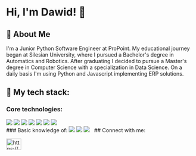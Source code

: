# Hi, I'm Dawid! 👋


## 🚀 About Me
I'm a Junior Python Software Engineer at ProPoint. My educational journey began at Silesian University, where I pursued a Bachelor's degree in Automatics and Robotics. After graduating I decided to pursue a Master's degree in Computer Science with a specialization in Data Science. On a daily basis I'm using Python and Javascript implementing ERP solutions.

## 🔨 My tech stack:
### Core technologies:
<img src="https://img.shields.io/badge/Python-3776AB?style=for-the-badge&logo=python&logoColor=white">
<img src="https://img.shields.io/badge/JavaScript-F7DF1E?style=for-the-badge&logo=javascript&logoColor=black">
<img src="https://img.shields.io/badge/MySQL-00000F?style=for-the-badge&logo=mysql&logoColor=white">
<img src="https://img.shields.io/badge/MySQL-005C84?style=for-the-badge&logo=mysql&logoColor=white">
<img src="https://img.shields.io/badge/PostgreSQL-316192?style=for-the-badge&logo=postgresql&logoColor=white">
<img src="https://img.shields.io/badge/GIT-E44C30?style=for-the-badge&logo=git&logoColor=white">
<img src="https://img.shields.io/badge/PyCharm-000000.svg?&style=for-the-badge&logo=PyCharm&logoColor=white">
<img src="">
<img src="">
<br>
### Basic knowledge of: 
<img src="https://img.shields.io/badge/Java-ED8B00?style=for-the-badge&logo=java&logoColor=white">
<img src="https://img.shields.io/badge/TensorFlow-FF6F00?style=for-the-badge&logo=tensorflow&logoColor=white">
<img src="https://img.shields.io/badge/Linux-FCC624?style=for-the-badge&logo=linux&logoColor=black">
<img src="">
<img src="">
## Connect with me:
<p align="left">
<a href="https://linkedin.com/in/https://www.linkedin.com/in/dawid-st%c4%99pniewski-2b48841a5" target="blank"><img align="center" src="https://raw.githubusercontent.com/rahuldkjain/github-profile-readme-generator/master/src/images/icons/Social/linked-in-alt.svg" alt="https://www.linkedin.com/in/dawid-st%c4%99pniewski-2b48841a5" height="30" width="40" /></a>
</p>
